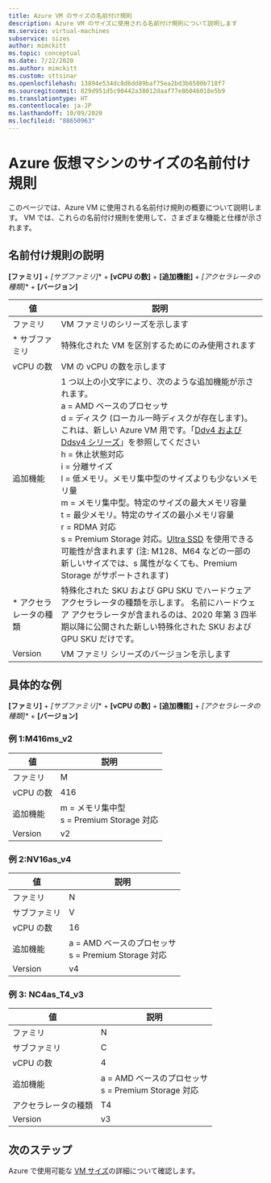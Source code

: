 ```yaml
---
title: Azure VM のサイズの名前付け規則
description: Azure VM のサイズに使用される名前付け規則について説明します
ms.service: virtual-machines
subservice: sizes
author: mimckitt
ms.topic: conceptual
ms.date: 7/22/2020
ms.author: mimckitt
ms.custom: sttsinar
ms.openlocfilehash: 13894e534dc8d6dd89baf75ea2bd3b6500b718f7
ms.sourcegitcommit: 829d951d5c90442a38012daaf77e86046018e5b9
ms.translationtype: HT
ms.contentlocale: ja-JP
ms.lasthandoff: 10/09/2020
ms.locfileid: "88650963"
---
```

# <a name="azure-virtual-machine-sizes-naming-conventions"></a>Azure 仮想マシンのサイズの名前付け規則

このページでは、Azure VM に使用される名前付け規則の概要について説明します。 VM では、これらの名前付け規則を使用して、さまざまな機能と仕様が示されます。

## <a name="naming-convention-explanation"></a>名前付け規則の説明

**[ファミリ]**  +  **[サブファミリ*]**  +  **[vCPU の数]**  +  **[追加機能]**  +  **[アクセラレータの種類*]**  +  **[バージョン]**

|値 | 説明|
|---|---|
| ファミリ | VM ファミリのシリーズを示します| 
| \* サブファミリ | 特殊化された VM を区別するためにのみ使用されます|
| vCPU の数| VM の vCPU の数を示します |
| 追加機能 | 1 つ以上の小文字により、次のような追加機能が示されます。 <br> a = AMD ベースのプロセッサ <br> d = ディスク (ローカル一時ディスクが存在します)。これは、新しい Azure VM 用です。「[Ddv4 および Ddsv4 シリーズ](./ddv4-ddsv4-series.md)」を参照してください <br> h = 休止状態対応 <br> i = 分離サイズ <br> l = 低メモリ。メモリ集中型のサイズよりも少ないメモリ量 <br> m = メモリ集中型。特定のサイズの最大メモリ容量 <br> t = 最少メモリ。特定のサイズの最小メモリ容量 <br> r = RDMA 対応 <br> s = Premium Storage 対応。[Ultra SSD](./disks-types.md#ultra-disk) を使用できる可能性が含まれます (注: M128、M64 などの一部の新しいサイズでは、s 属性がなくても、Premium Storage がサポートされます)<br> |
| \* アクセラレータの種類 | 特殊化された SKU および GPU SKU でハードウェア アクセラレータの種類を示します。 名前にハードウェア アクセラレータが含まれるのは、2020 年第 3 四半期以降に公開された新しい特殊化された SKU および GPU SKU だけです。 |
| Version | VM ファミリ シリーズのバージョンを示します |

## <a name="example-breakdown"></a>具体的な例

**[ファミリ]**  +  **[サブファミリ*]**  +  **[vCPU の数]**  +  **[追加機能]**  +  **[アクセラレータの種類*]**  +  **[バージョン]**

### <a name="example-1-m416ms_v2"></a>例 1:M416ms_v2

|値 | 説明|
|---|---|
| ファミリ | M | 
| vCPU の数 | 416 |
| 追加機能 | m = メモリ集中型 <br> s = Premium Storage 対応 |
| Version | v2 |

### <a name="example-2-nv16as_v4"></a>例 2:NV16as_v4

|値 | 説明|
|---|---|
| ファミリ | N | 
| サブファミリ | V |
| vCPU の数 | 16 |
| 追加機能 | a = AMD ベースのプロセッサ <br> s = Premium Storage 対応 |
| Version | v4 |

### <a name="example-3-nc4as_t4_v3"></a>例 3: NC4as_T4_v3

|値 | 説明|
|---|---|
| ファミリ | N | 
| サブファミリ | C |
| vCPU の数 | 4 |
| 追加機能 | a = AMD ベースのプロセッサ <br> s = Premium Storage 対応 |
| アクセラレータの種類 | T4 |
| Version | v3 |

## <a name="next-steps"></a>次のステップ

Azure で使用可能な [VM サイズ](./sizes.md)の詳細について確認します。 